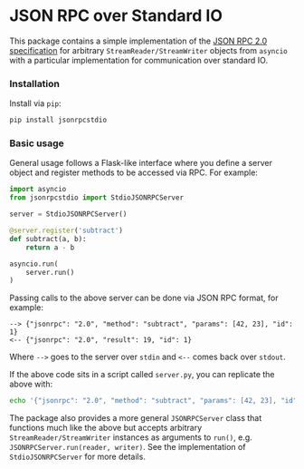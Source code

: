 # JSON RPC over Standard IO

This package contains a simple implementation of
the [JSON RPC 2.0 specification](https://www.jsonrpc.org/specification) 
for arbitrary `StreamReader/StreamWriter` objects from `asyncio` with
a particular implementation for communication over standard IO.

### Installation

Install via `pip`:

```bash
pip install jsonrpcstdio
```

### Basic usage

General usage follows a Flask-like interface where you define a 
server object and register methods to be accessed via RPC. For example:

```python
import asyncio
from jsonrpcstdio import StdioJSONRPCServer

server = StdioJSONRPCServer()

@server.register('subtract')
def subtract(a, b):
    return a - b

asyncio.run(
    server.run()
)
```

Passing calls to the above server can be done via JSON RPC format, for
example:

```
--> {"jsonrpc": "2.0", "method": "subtract", "params": [42, 23], "id": 1}
<-- {"jsonrpc": "2.0", "result": 19, "id": 1}
```

Where `-->` goes to the server over `stdin` and `<--` comes back over `stdout`.

If the above code sits in a script called `server.py`, you can replicate the
above with:

```bash
echo '{"jsonrpc": "2.0", "method": "subtract", "params": [42, 23], "id": 1}' | python server.py
```

The package also provides a more general `JSONRPCServer` class that functions much like
the above but accepts arbitrary `StreamReader/StreamWriter` instances as arguments to `run()`, e.g. 
`JSONRPCServer.run(reader, writer)`. See the implementation of `StdioJSONRPCServer` for more details.

